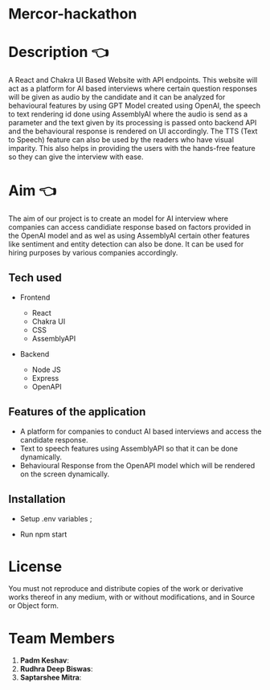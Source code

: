# Mercor-hackathon
# Description :point_left:
A React and Chakra UI Based Website with API endpoints.
This website will act as a platform for AI based interviews where certain question
responses will be given as audio by the candidate and it can be analyzed for behavioural 
features by using GPT Model created using OpenAI, the speech to text rendering id done
using AssemblyAI where the audio is send as a parameter and the text given by its processing
is passed onto backend API and the behavioural response is rendered on UI accordingly.
The TTS (Text to Speech) feature can also be used by the readers who have visual
imparity. This also helps in providing the users with the hands-free feature so they
can give the interview with ease.
# Aim :point_left:
The aim of our project is to create an model for AI interview where companies can access 
candidiate response based on factors provided in the OpenAI model and as wel as using AssemblyAI 
certain other features like sentiment and entity detection can also be done. It can be used for hiring
purposes by various companies accordingly.


## Tech used 

- Frontend
  - React
  - Chakra UI
  - CSS
  - AssemblyAPI
  
 - Backend 
    - Node JS
    - Express
    - OpenAPI
## Features of the application
- A platform for companies to conduct AI based interviews and access the candidate response.
- Text to speech features using AssemblyAPI so that it can be done dynamically.
- Behavioural Response from the OpenAPI model which will be rendered on the screen dynamically.
## Installation
- Setup .env variables  ;

- Run npm start
# License 
You must not reproduce and distribute copies of the work or derivative works thereof in any medium, with or without
modifications, and in Source or Object form.

# Team Members 
1. **Padm Keshav**: 
2. **Rudhra Deep Biswas**: 
3. **Saptarshee Mitra**: 
      
